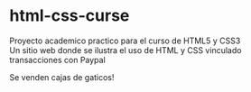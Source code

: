 # html-css-curse
Proyecto academico practico para el curso de HTML5 y CSS3 <br>
Un sitio web donde se ilustra el uso de HTML y CSS vinculado transacciones con Paypal

Se venden cajas de gaticos!
